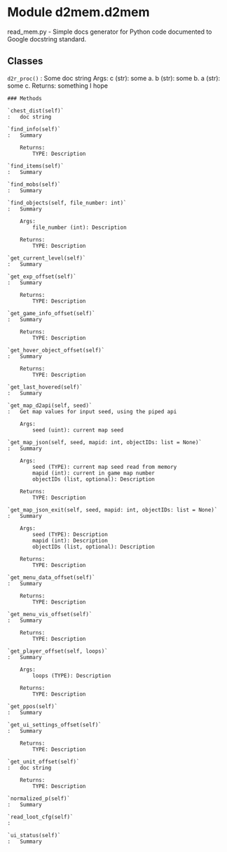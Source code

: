 Module d2mem.d2mem
==================
read_mem.py - Simple docs generator for Python code documented to Google docstring standard.

Classes
-------

`d2r_proc()`
:   Some doc string
    Args:
        c (str): some a.
        b (str): some b.
        a (str): some c.
    Returns:
        something I hope

    ### Methods

    `chest_dist(self)`
    :   doc string

    `find_info(self)`
    :   Summary
        
        Returns:
            TYPE: Description

    `find_items(self)`
    :   Summary

    `find_mobs(self)`
    :   Summary

    `find_objects(self, file_number: int)`
    :   Summary
        
        Args:
            file_number (int): Description
        
        Returns:
            TYPE: Description

    `get_current_level(self)`
    :   Summary

    `get_exp_offset(self)`
    :   Summary
        
        Returns:
            TYPE: Description

    `get_game_info_offset(self)`
    :   Summary
        
        Returns:
            TYPE: Description

    `get_hover_object_offset(self)`
    :   Summary
        
        Returns:
            TYPE: Description

    `get_last_hovered(self)`
    :   Summary

    `get_map_d2api(self, seed)`
    :   Get map values for input seed, using the piped api
        
        Args:
            seed (uint): current map seed

    `get_map_json(self, seed, mapid: int, objectIDs: list = None)`
    :   Summary
        
        Args:
            seed (TYPE): current map seed read from memory
            mapid (int): current in game map number
            objectIDs (list, optional): Description
        
        Returns:
            TYPE: Description

    `get_map_json_exit(self, seed, mapid: int, objectIDs: list = None)`
    :   Summary
        
        Args:
            seed (TYPE): Description
            mapid (int): Description
            objectIDs (list, optional): Description
        
        Returns:
            TYPE: Description

    `get_menu_data_offset(self)`
    :   Summary
        
        Returns:
            TYPE: Description

    `get_menu_vis_offset(self)`
    :   Summary
        
        Returns:
            TYPE: Description

    `get_player_offset(self, loops)`
    :   Summary
        
        Args:
            loops (TYPE): Description
        
        Returns:
            TYPE: Description

    `get_ppos(self)`
    :   Summary

    `get_ui_settings_offset(self)`
    :   Summary
        
        Returns:
            TYPE: Description

    `get_unit_offset(self)`
    :   doc string
        
        Returns:
            TYPE: Description

    `normalized_p(self)`
    :   Summary

    `read_loot_cfg(self)`
    :

    `ui_status(self)`
    :   Summary